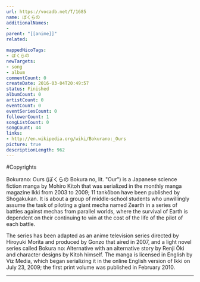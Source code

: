 ```yaml
---
url: https://vocadb.net/T/1685
name: ぼくらの
additionalNames: 
- 
parent: "[[anime]]"
related:

mappedNicoTags:
- ぼくらの
newTargets:
- song
- album
commentCount: 0
createDate: 2016-03-04T20:49:57
status: Finished
albumCount: 0
artistCount: 0
eventCount: 0
eventSeriesCount: 0
followerCount: 1
songListCount: 0
songCount: 44
links: 
- http://en.wikipedia.org/wiki/Bokurano:_Ours
picture: true
descriptionLength: 962
---
```


#Copyrights

Bokurano: Ours (ぼくらの Bokura no, lit. "Our") is a Japanese science fiction manga by Mohiro Kitoh that was serialized in the monthly manga magazine Ikki from 2003 to 2009; 11 tankōbon have been published by Shogakukan. It is about a group of middle-school students who unwillingly assume the task of piloting a giant mecha named Zearth in a series of battles against mechas from parallel worlds, where the survival of Earth is dependent on their continuing to win at the cost of the life of the pilot of each battle.

The series has been adapted as an anime television series directed by Hiroyuki Morita and produced by Gonzo that aired in 2007, and a light novel series called Bokura no: Alternative with an alternative story by Renji Ōki and character designs by Kitoh himself. The manga is licensed in English by Viz Media, which began serializing it in the online English version of Ikki on July 23, 2009; the first print volume was published in February 2010.

---

